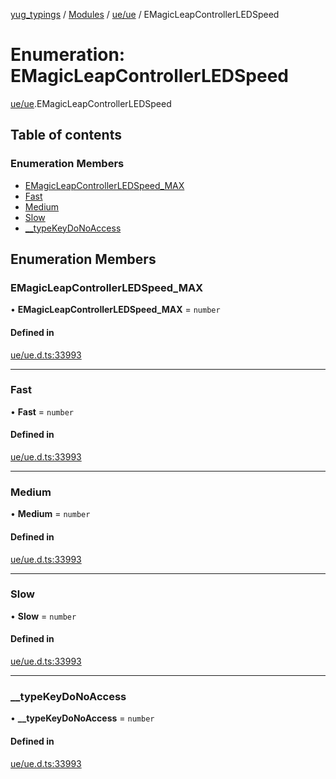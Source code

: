 [yug_typings](../README.md) / [Modules](../modules.md) / [ue/ue](../modules/ue_ue.md) / EMagicLeapControllerLEDSpeed

# Enumeration: EMagicLeapControllerLEDSpeed

[ue/ue](../modules/ue_ue.md).EMagicLeapControllerLEDSpeed

## Table of contents

### Enumeration Members

- [EMagicLeapControllerLEDSpeed\_MAX](ue_ue.EMagicLeapControllerLEDSpeed.md#emagicleapcontrollerledspeed_max)
- [Fast](ue_ue.EMagicLeapControllerLEDSpeed.md#fast)
- [Medium](ue_ue.EMagicLeapControllerLEDSpeed.md#medium)
- [Slow](ue_ue.EMagicLeapControllerLEDSpeed.md#slow)
- [\_\_typeKeyDoNoAccess](ue_ue.EMagicLeapControllerLEDSpeed.md#__typekeydonoaccess)

## Enumeration Members

### EMagicLeapControllerLEDSpeed\_MAX

• **EMagicLeapControllerLEDSpeed\_MAX** = `number`

#### Defined in

[ue/ue.d.ts:33993](https://github.com/YugMetaverse/yug_typings/blob/b7d9b19/ue/ue.d.ts#L33993)

___

### Fast

• **Fast** = `number`

#### Defined in

[ue/ue.d.ts:33993](https://github.com/YugMetaverse/yug_typings/blob/b7d9b19/ue/ue.d.ts#L33993)

___

### Medium

• **Medium** = `number`

#### Defined in

[ue/ue.d.ts:33993](https://github.com/YugMetaverse/yug_typings/blob/b7d9b19/ue/ue.d.ts#L33993)

___

### Slow

• **Slow** = `number`

#### Defined in

[ue/ue.d.ts:33993](https://github.com/YugMetaverse/yug_typings/blob/b7d9b19/ue/ue.d.ts#L33993)

___

### \_\_typeKeyDoNoAccess

• **\_\_typeKeyDoNoAccess** = `number`

#### Defined in

[ue/ue.d.ts:33993](https://github.com/YugMetaverse/yug_typings/blob/b7d9b19/ue/ue.d.ts#L33993)
